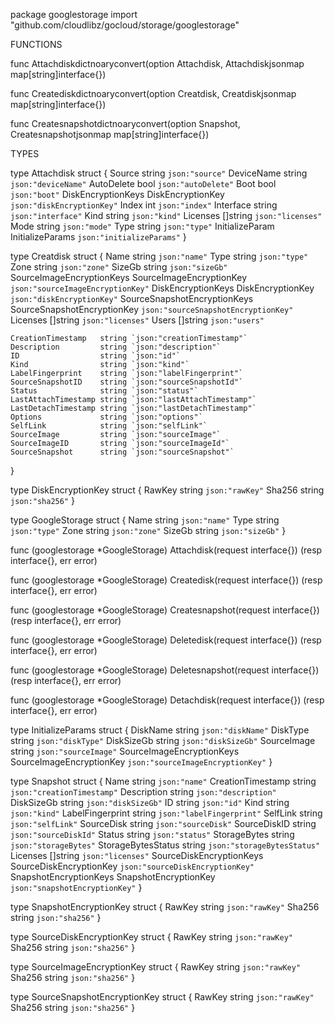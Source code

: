 package googlestorage
    import "github.com/cloudlibz/gocloud/storage/googlestorage"


FUNCTIONS

func Attachdiskdictnoaryconvert(option Attachdisk, Attachdiskjsonmap map[string]interface{})

func Creatediskdictnoaryconvert(option Creatdisk, Creatdiskjsonmap map[string]interface{})

func Createsnapshotdictnoaryconvert(option Snapshot, Createsnapshotjsonmap map[string]interface{})

TYPES

type Attachdisk struct {
    Source             string            `json:"source"`
    DeviceName         string            `json:"deviceName"`
    AutoDelete         bool              `json:"autoDelete"`
    Boot               bool              `json:"boot"`
    DiskEncryptionKeys DiskEncryptionKey `json:"diskEncryptionKey"`
    Index              int               `json:"index"`
    Interface          string            `json:"interface"`
    Kind               string            `json:"kind"`
    Licenses           []string          `json:"licenses"`
    Mode               string            `json:"mode"`
    Type               string            `json:"type"`
    InitializeParam    InitializeParams  `json:"initializeParams"`
}

type Creatdisk struct {
    Name                         string                      `json:"name"`
    Type                         string                      `json:"type"`
    Zone                         string                      `json:"zone"`
    SizeGb                       string                      `json:"sizeGb"`
    SourceImageEncryptionKeys    SourceImageEncryptionKey    `json:"sourceImageEncryptionKey"`
    DiskEncryptionKeys           DiskEncryptionKey           `json:"diskEncryptionKey"`
    SourceSnapshotEncryptionKeys SourceSnapshotEncryptionKey `json:"sourceSnapshotEncryptionKey"`
    Licenses                     []string                    `json:"licenses"`
    Users                        []string                    `json:"users"`

    CreationTimestamp   string `json:"creationTimestamp"`
    Description         string `json:"description"`
    ID                  string `json:"id"`
    Kind                string `json:"kind"`
    LabelFingerprint    string `json:"labelFingerprint"`
    SourceSnapshotID    string `json:"sourceSnapshotId"`
    Status              string `json:"status"`
    LastAttachTimestamp string `json:"lastAttachTimestamp"`
    LastDetachTimestamp string `json:"lastDetachTimestamp"`
    Options             string `json:"options"`
    SelfLink            string `json:"selfLink"`
    SourceImage         string `json:"sourceImage"`
    SourceImageID       string `json:"sourceImageId"`
    SourceSnapshot      string `json:"sourceSnapshot"`
}

type DiskEncryptionKey struct {
    RawKey string `json:"rawKey"`
    Sha256 string `json:"sha256"`
}

type GoogleStorage struct {
    Name   string `json:"name"`
    Type   string `json:"type"`
    Zone   string `json:"zone"`
    SizeGb string `json:"sizeGb"`
}

func (googlestorage *GoogleStorage) Attachdisk(request interface{}) (resp interface{}, err error)

func (googlestorage *GoogleStorage) Createdisk(request interface{}) (resp interface{}, err error)

func (googlestorage *GoogleStorage) Createsnapshot(request interface{}) (resp interface{}, err error)

func (googlestorage *GoogleStorage) Deletedisk(request interface{}) (resp interface{}, err error)

func (googlestorage *GoogleStorage) Deletesnapshot(request interface{}) (resp interface{}, err error)

func (googlestorage *GoogleStorage) Detachdisk(request interface{}) (resp interface{}, err error)

type InitializeParams struct {
    DiskName                  string                   `json:"diskName"`
    DiskType                  string                   `json:"diskType"`
    DiskSizeGb                string                   `json:"diskSizeGb"`
    SourceImage               string                   `json:"sourceImage"`
    SourceImageEncryptionKeys SourceImageEncryptionKey `json:"sourceImageEncryptionKey"`
}

type Snapshot struct {
    Name                     string                  `json:"name"`
    CreationTimestamp        string                  `json:"creationTimestamp"`
    Description              string                  `json:"description"`
    DiskSizeGb               string                  `json:"diskSizeGb"`
    ID                       string                  `json:"id"`
    Kind                     string                  `json:"kind"`
    LabelFingerprint         string                  `json:"labelFingerprint"`
    SelfLink                 string                  `json:"selfLink"`
    SourceDisk               string                  `json:"sourceDisk"`
    SourceDiskID             string                  `json:"sourceDiskId"`
    Status                   string                  `json:"status"`
    StorageBytes             string                  `json:"storageBytes"`
    StorageBytesStatus       string                  `json:"storageBytesStatus"`
    Licenses                 []string                `json:"licenses"`
    SourceDiskEncryptionKeys SourceDiskEncryptionKey `json:"sourceDiskEncryptionKey"`
    SnapshotEncryptionKeys   SnapshotEncryptionKey   `json:"snapshotEncryptionKey"`
}

type SnapshotEncryptionKey struct {
    RawKey string `json:"rawKey"`
    Sha256 string `json:"sha256"`
}

type SourceDiskEncryptionKey struct {
    RawKey string `json:"rawKey"`
    Sha256 string `json:"sha256"`
}

type SourceImageEncryptionKey struct {
    RawKey string `json:"rawKey"`
    Sha256 string `json:"sha256"`
}

type SourceSnapshotEncryptionKey struct {
    RawKey string `json:"rawKey"`
    Sha256 string `json:"sha256"`
}


